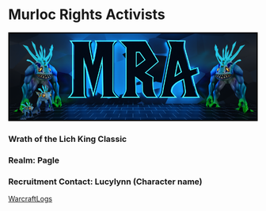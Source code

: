 # Murloc Rights Activists
![](https://github.com/MurlocRightsActivists/.github/blob/09b8dc20239b3b349fd03828afb02f33df0568db/profile/Murlocs.png)
### Wrath of the Lich King Classic
### Realm: Pagle
### Recruitment Contact: Lucylynn (Character name)
<a href="https://classic.warcraftlogs.com/guild/id/510427">WarcraftLogs</a>
